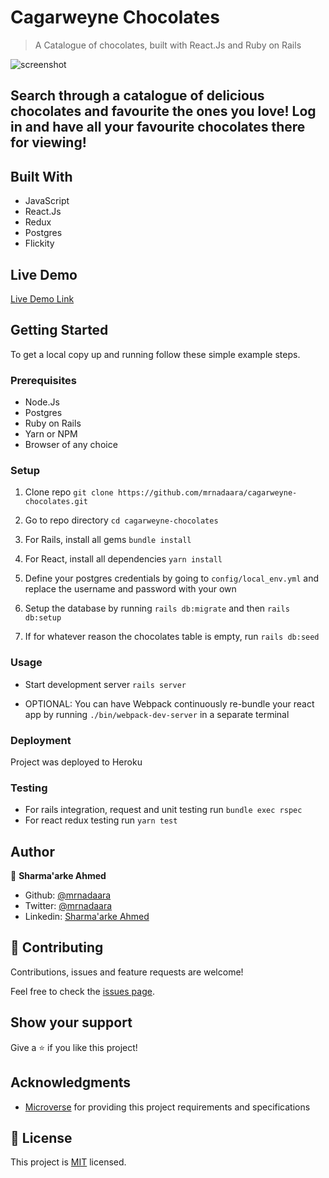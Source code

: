 # Cagarweyne Chocolates

> A Catalogue of chocolates, built with React.Js and Ruby on Rails

![screenshot](./docs/demo.gif)

## Search through a catalogue of delicious chocolates and favourite the ones you love! Log in and have all your favourite chocolates there for viewing!

## Built With

- JavaScript
- React.Js
- Redux
- Postgres
- Flickity

## Live Demo

[Live Demo Link](https://limitless-stream-11247.herokuapp.com/)

## Getting Started

To get a local copy up and running follow these simple example steps.

### Prerequisites

- Node.Js
- Postgres
- Ruby on Rails
- Yarn or NPM
- Browser of any choice

### Setup

1. Clone repo ``` git clone https://github.com/mrnadaara/cagarweyne-chocolates.git ```

2. Go to repo directory ``` cd cagarweyne-chocolates ```

3. For Rails, install all gems ``` bundle install ```

4. For React, install all dependencies ``` yarn install ```

5. Define your postgres credentials by going to ``` config/local_env.yml ``` and replace the username and password with your own

6. Setup the database by running ``` rails db:migrate ``` and then ``` rails db:setup ```

7. If for whatever reason the chocolates table is empty, run ``` rails db:seed ``` 

### Usage

- Start development server ``` rails server ```

- OPTIONAL: You can have Webpack continuously re-bundle 
your react app by running ``` ./bin/webpack-dev-server ``` in a separate terminal

### Deployment

Project was deployed to Heroku

### Testing

- For rails integration, request and unit testing run ``` bundle exec rspec ```
- For react redux testing run ``` yarn test ```

## Author

👤 **Sharma'arke Ahmed**

- Github: [@mrnadaara](https://github.com/mrnadaara)
- Twitter: [@mrnadaara](https://twitter.com/mrnadaara)
- Linkedin: [Sharma'arke Ahmed](https://www.linkedin.com/in/sharmarke-ahmed/)

## 🤝 Contributing

Contributions, issues and feature requests are welcome!

Feel free to check the [issues page](issues/).

## Show your support

Give a ⭐️ if you like this project!

## Acknowledgments

- [Microverse](https://www.microverse.org/) for providing this project requirements and specifications

## 📝 License

This project is [MIT](lic.url) licensed.
